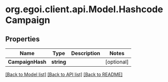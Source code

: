 # org.egoi.client.api.Model.HashcodeCampaign
## Properties

Name | Type | Description | Notes
------------ | ------------- | ------------- | -------------
**CampaignHash** | **string** |  | [optional] 

[[Back to Model list]](../README.md#documentation-for-models) [[Back to API list]](../README.md#documentation-for-api-endpoints) [[Back to README]](../README.md)

